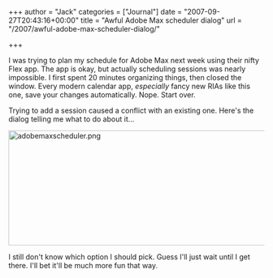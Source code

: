 +++
author = "Jack"
categories = ["Journal"]
date = "2007-09-27T20:43:16+00:00"
title = "Awful Adobe Max scheduler dialog"
url = "/2007/awful-adobe-max-scheduler-dialog/"

+++

I was trying to plan my schedule for Adobe Max next week using their nifty Flex app. The app is okay, but actually scheduling sessions was nearly impossible. I first spent 20 minutes organizing things, then closed the window. Every modern calendar app, _especially_ fancy new RIAs like this one, save your changes automatically. Nope. Start over. 

Trying to add a session caused a conflict with an existing one. Here's the dialog telling me what to do about it&#8230; 


<img src="/files/adobemaxscheduler.png" alt="adobemaxscheduler.png" border="0" width="586" height="227" /> 

I still don't know which option I should pick. Guess I'll just wait until I get there. I'll bet it'll be much more fun that way.